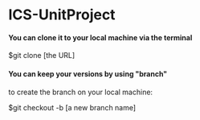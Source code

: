 # ICS-UnitProject

#### You can clone it to your local machine via the terminal

$git clone [the URL]

#### You can keep your versions by using "branch"
to create the branch on your local machine:

$git checkout -b [a new branch name]

